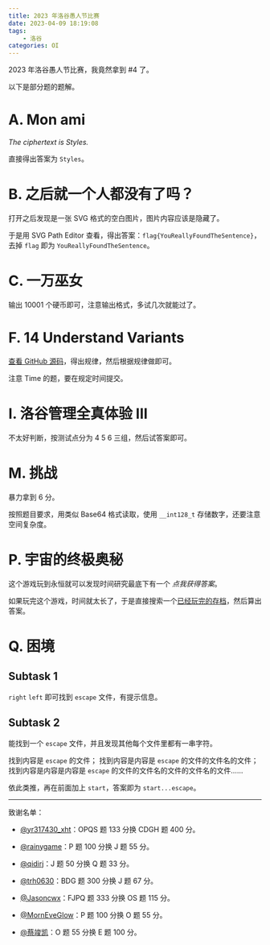 ```yaml
---
title: 2023 年洛谷愚人节比赛
date: 2023-04-09 18:19:08
tags:
    - 洛谷
categories: OI
---
```


2023 年洛谷愚人节比赛，我竟然拿到 #4 了。

<!-- more -->

以下是部分题的题解。

# A. Mon ami

_The ciphertext is Styles._

直接得出答案为 `Styles`。

# B. 之后就一个人都没有了吗？

打开之后发现是一张 SVG 格式的空白图片，图片内容应该是隐藏了。

于是用 SVG Path Editor 查看，得出答案：`flag{YouReallyFoundTheSentence}`，去掉 `flag` 即为 `YouReallyFoundTheSentence`。

# C. 一万巫女

输出 10001 个硬币即可，注意输出格式，多试几次就能过了。

# F. 14 Understand Variants

[查看 GitHub 源码](https://github.com/LuoguAprilFoolTeam/14-Understand-Variants)，得出规律，然后根据规律做即可。

注意 Time 的题，要在规定时间提交。

# I. 洛谷管理全真体验 III

不太好判断，按测试点分为 4 5 6 三组，然后试答案即可。

# M. 挑战

暴力拿到 6 分。

按照题目要求，用类似 Base64 格式读取，使用 `__int128_t` 存储数字，还要注意空间复杂度。

# P. 宇宙的终极奥秘

这个游戏玩到永恒就可以发现时间研究最底下有一个 _点我获得答案_。

如果玩完这个游戏，时间就太长了，于是直接搜索一个[已经玩完的存档](https://gist.github.com/keybounce/e565b75e897e200d17f271f25f480762)，然后算出答案。

# Q. 困境

## Subtask 1

`right` `left` 即可找到 `escape` 文件，有提示信息。

## Subtask 2

能找到一个 `escape` 文件，并且发现其他每个文件里都有一串字符。

找到内容是 `escape` 的文件；
找到内容是内容是 `escape` 的文件的文件名的文件；
找到内容是内容是内容是 `escape` 的文件的文件名的文件的文件名的文件……

依此类推，再在前面加上 `start`，答案即为 `start...escape`。

---

致谢名单：

-   [@yr317430_xht](https://www.luogu.com.cn/user/959024)：OPQS 题 133 分换 CDGH 题 400 分。

-   [@rainygame](https://www.luogu.com.cn/user/804607)：P 题 100 分换 J 题 55 分。

-   [@qidirj](https://www.luogu.com.cn/user/371468)：J 题 50 分换 Q 题 33 分。

-   [@trh0630](https://www.luogu.com.cn/user/252093)：BDG 题 300 分换 J 题 67 分。

-   [@Jasoncwx](https://www.luogu.com.cn/user/592684)：FJPQ 题 333 分换 OS 题 115 分。

-   [@MornEveGlow](https://www.luogu.com.cn/user/52914)：P 题 100 分换 O 题 55 分。

-   [@蔡竣凯](https://www.luogu.com.cn/user/341036)：O 题 55 分换 E 题 100 分。
